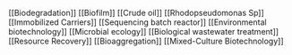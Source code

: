 [[Biodegradation]]
[[Biofilm]]
[[Crude oil]]
[[Rhodopseudomonas Sp]]
[[Immobilized Carriers]]
[[Sequencing batch reactor]]
[[Environmental biotechnology]]
[[Microbial ecology]]
[[Biological wastewater treatment]]
[[Resource Recovery]]
[[Bioaggregation]]
[[Mixed-Culture Biotechnology]]
